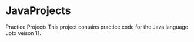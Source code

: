 # JavaProjects
Practice Projects
This project contains practice code for the Java language upto veison 11.
